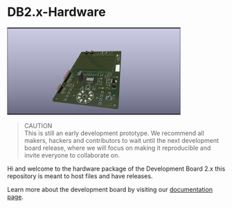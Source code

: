 # DB2.x-Hardware

<img src="Media/PCB_render.jpg" alt="development board 2.1" width="400"/>

>CAUTION  
This is still an early development prototype. We recommend all makers, hackers and contributors to wait until the next development board release, where we will focus on making it reproducible and invite everyone to collaborate on.  

Hi and welcome to the hardware package of the Development Board 2.x
this repository is meant to host files and have releases. 

Learn more about the development board by visiting our [documentation page](https://docs.plasticscanner.com/DB2.0).  
<!-- Find the firmware for the development board [here](https://github.com/Plastic-Scanner/DB2.0-Firmware) -->

